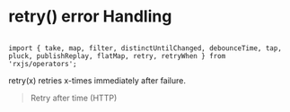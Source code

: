 retry() error Handling
======================
```

import { take, map, filter, distinctUntilChanged, debounceTime, tap, pluck, publishReplay, flatMap, retry, retryWhen } from 'rxjs/operators';

```
retry(x) retries x-times immediately after failure.

> Retry after time (HTTP)


